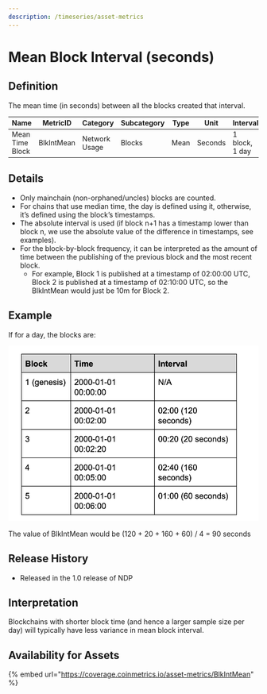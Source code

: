```yaml
---
description: /timeseries/asset-metrics
---
```


# Mean Block Interval (seconds)

## Definition

The mean time (in seconds) between all the blocks created that interval.

| Name            | MetricID   | Category      | Subcategory | Type | Unit    | Interval       |
| --------------- | ---------- | ------------- | ----------- | ---- | ------- | -------------- |
| Mean Time Block | BlkIntMean | Network Usage | Blocks      | Mean | Seconds | 1 block, 1 day |

## Details

* Only mainchain (non-orphaned/uncles) blocks are counted.
* For chains that use median time, the day is defined using it, otherwise, it’s defined using the block’s timestamps.
* The absolute interval is used (if block n+1 has a timestamp lower than block n, we use the absolute value of the difference in timestamps, see examples).
* For the block-by-block frequency, it can be interpreted as the amount of time between the publishing of the previous block and the most recent block.&#x20;
  * For example, Block 1 is published at a timestamp of 02:00:00 UTC, Block 2 is published at a timestamp of 02:10:00 UTC, so the BlkIntMean would just be 10m for Block 2.

## Example

If for a day, the blocks are:

![](<../../.gitbook/assets/Screen Shot 2020-12-13 at 10.45.13 PM.png>)

The value of BlkIntMean would be (120 + 20 + 160 + 60) / 4 = 90 seconds

## Release History

* Released in the 1.0 release of NDP

## Interpretation

Blockchains with shorter block time (and hence a larger sample size per day) will typically have less variance in mean block interval.

## Availability for Assets

{% embed url="https://coverage.coinmetrics.io/asset-metrics/BlkIntMean" %}
